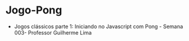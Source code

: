 # Jogo-Pong
 - Jogos clássicos parte 1: Iniciando no Javascript com Pong - Semana 003- Professor Guilherme Lima
